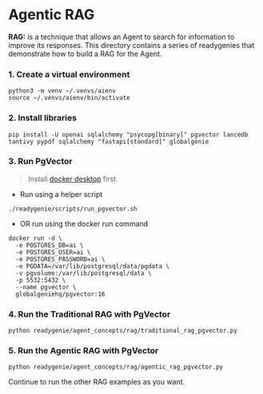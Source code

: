 # Agentic RAG

**RAG:** is a technique that allows an Agent to search for information to improve its responses. This directory contains a series of readygenies that demonstrate how to build a RAG for the Agent.

### 1. Create a virtual environment

```shell
python3 -m venv ~/.venvs/aienv
source ~/.venvs/aienv/bin/activate
```

### 2. Install libraries

```shell
pip install -U openai sqlalchemy "psycopg[binary]" pgvector lancedb tantivy pypdf sqlalchemy "fastapi[standard]" globalgenie
```

### 3. Run PgVector

> Install [docker desktop](https://docs.docker.com/desktop/install/mac-install/) first.

- Run using a helper script

```shell
./readygenie/scripts/run_pgvector.sh
```

- OR run using the docker run command

```shell
docker run -d \
  -e POSTGRES_DB=ai \
  -e POSTGRES_USER=ai \
  -e POSTGRES_PASSWORD=ai \
  -e PGDATA=/var/lib/postgresql/data/pgdata \
  -v pgvolume:/var/lib/postgresql/data \
  -p 5532:5432 \
  --name pgvector \
  globalgeniehq/pgvector:16
```

### 4. Run the Traditional RAG with PgVector

```shell
python readygenie/agent_concepts/rag/traditional_rag_pgvector.py
```

### 5. Run the Agentic RAG with PgVector

```shell
python readygenie/agent_concepts/rag/agentic_rag_pgvector.py
```

Continue to run the other RAG examples as you want.
